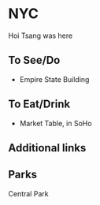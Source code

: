 # NYC

Hoi Tsang was here

## To See/Do

* Empire State Building

## To Eat/Drink
* Market Table, in SoHo



## Additional links


## Parks 
Central Park
